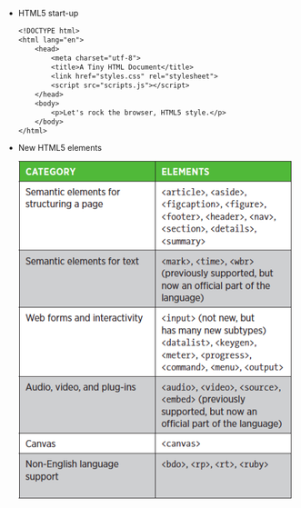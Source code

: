 * HTML5 start-up
	
	```
	<!DOCTYPE html>
	<html lang="en">
		<head>
			<meta charset="utf-8">
			<title>A Tiny HTML Document</title>
			<link href="styles.css" rel="stylesheet">
			<script src="scripts.js"></script>
		</head>
		<body>
			<p>Let's rock the browser, HTML5 style.</p>
		</body>
	</html>
	
	```
	
* New HTML5 elements

	![Mou icon](https://github.com/wangdeshui/wiki-images/blob/master/new-html5-elements.png)

	
